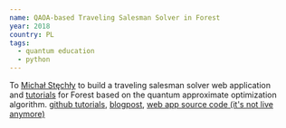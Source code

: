 ```yaml
---
name: QAOA-based Traveling Salesman Solver in Forest
year: 2018
country: PL
tags: 
  - quantum education
  - python
---
```

To [Michał Stęchły](http://www.mustythoughts.com/about/) to build a traveling salesman solver web application and [tutorials](https://github.com/mstechly/quantum_tsp_tutorials) for Forest based on the quantum approximate optimization algorithm. [github tutorials](https://github.com/mstechly/quantum_tsp_tutorials), [blogpost](https://www.mustythoughts.com/post/solving-the-traveling-salesman-problem-using-quantum-computer), [web app source code (it's not live anymore)](https://github.com/BOHRTECHNOLOGY/tsp-demo-unitary-fund)
